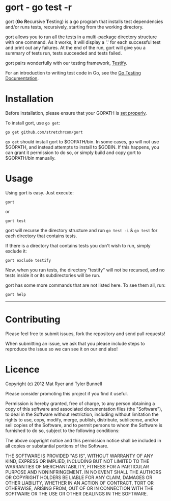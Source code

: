 gort - go test -r
===================================

gort (**Go** **R**ecursive **T**esting) is a go program that installs test dependencies and/or runs tests, recursively, starting from the working directory.

gort allows you to run all the tests in a multi-package directory structure with one command. As it works, it will display a '.' for each successful test and print out any failures. At the end of the run, gort will give you a summary of tests run, tests succeeded and tests failed.

gort pairs wonderfully with our testing framework, [Testify](http://github.com/stretchrcom/testify).

For an introduction to writing test code in Go, see the [Go Testing Documentation](http://golang.org/doc/code.html#Testing).

Installation
============

Before installation, please ensure that your GOPATH is [set properly](http://golang.org/doc/code.html#tmp_2).

To install gort, use `go get`:

    go get github.com/stretchrcom/gort
	
`go get` should install gort to $GOPATH/bin. In some cases, go will not use $GOPATH, and instead attempts to install to $GOBIN. If this happens, you can grant it permission to do so, or simply build and copy gort to $GOPATH/bin manually.


Usage
=====

Using gort is easy. Just execute:

	gort
or
	
	gort test

gort will recurse the directory structure and run `go test -i` & `go test` for each directory that contains tests.

If there is a directory that contains tests you don't wish to run, simply exclude it:

	gort exclude testify
	
Now, when you run tests, the directory "testify" will not be recursed, and no tests inside it or its subdirectories will be run.

gort has some more commands that are not listed here. To see them all, run:

	gort help


------

Contributing
============

Please feel free to submit issues, fork the repository and send pull requests!

When submitting an issue, we ask that you please include steps to reproduce the issue so we can see it on our end also!


Licence
=======
Copyright (c) 2012 Mat Ryer and Tyler Bunnell

Please consider promoting this project if you find it useful.

Permission is hereby granted, free of charge, to any person obtaining a copy of this software and associated documentation files (the "Software"), to deal in the Software without restriction, including without limitation the rights to use, copy, modify, merge, publish, distribute, sublicense, and/or sell copies of the Software, and to permit persons to whom the Software is furnished to do so, subject to the following conditions:

The above copyright notice and this permission notice shall be included in all copies or substantial portions of the Software.

THE SOFTWARE IS PROVIDED "AS IS", WITHOUT WARRANTY OF ANY KIND, EXPRESS OR IMPLIED, INCLUDING BUT NOT LIMITED TO THE WARRANTIES OF MERCHANTABILITY, FITNESS FOR A PARTICULAR PURPOSE AND NONINFRINGEMENT. IN NO EVENT SHALL THE AUTHORS OR COPYRIGHT HOLDERS BE LIABLE FOR ANY CLAIM, DAMAGES OR OTHER LIABILITY, WHETHER IN AN ACTION OF CONTRACT, TORT OR OTHERWISE, ARISING FROM, OUT OF OR IN CONNECTION WITH THE SOFTWARE OR THE USE OR OTHER DEALINGS IN THE SOFTWARE.